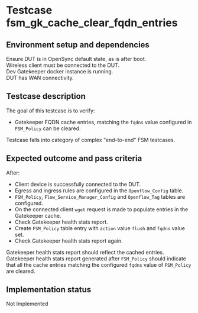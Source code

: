 # Testcase fsm_gk_cache_clear_fqdn_entries

## Environment setup and dependencies

Ensure DUT is in OpenSync default state, as is after boot.\
Wireless client must be connected to the DUT.\
Dev Gatekeeper docker instance is running.\
DUT has WAN connectivity.

## Testcase description

The goal of this testcase is to verify:

- Gatekeeper FQDN cache entries, matching the `fqdns` value configured in
  `FSM_Policy` can be cleared.

Testcase falls into category of complex "end-to-end" FSM testcases.

## Expected outcome and pass criteria

After:

- Client device is successfully connected to the DUT.
- Egress and ingress rules are configured in the `Openflow_Config` table.
- `FSM_Policy`, `Flow_Service_Manager_Config` and `Openflow_Tag` tables are
  configured.
- On the connected client `wget` request is made to populate entries in the
  Gatekeeper cache.
- Check Gatekeeper health stats report.
- Create `FSM_Policy` table entry with `action` value `flush` and `fqdns` value
  set.
- Check Gatekeeper health stats report again.

Gatekeeper health stats report should reflect the cached entries.\
Gatekeeper health stats report generated after `FSM_Policy` should indicate
that all the cache entries matching the configured `fqdns` value of
`FSM_Policy` are cleared.

## Implementation status

Not Implemented
